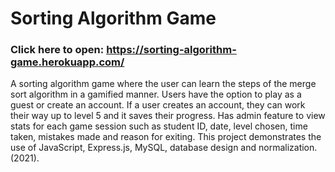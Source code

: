 # Sorting Algorithm Game

### Click here to open: https://sorting-algorithm-game.herokuapp.com/

A sorting algorithm game where the user can learn the steps of the merge sort algorithm in a gamified manner.  Users have the option to play as a guest or create an account. If a user creates an account, they can work their way up to level 5 and it saves their progress. Has admin feature to view stats for each game session such as student ID, date, level chosen, time taken, mistakes made and reason for exiting. This project demonstrates the use of JavaScript, Express.js, MySQL, database design and normalization. (2021).
